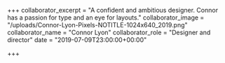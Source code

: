 +++
collaborator_excerpt = "A confident and ambitious designer. Connor has a passion for type and an eye for layouts."
collaborator_image = "/uploads/Connor-Lyon-Pixels-NOTITLE-1024x640_2019.png"
collaborator_name = "Connor Lyon"
collaborator_role = "Designer and director"
date = "2019-07-09T23:00:00+00:00"

+++

